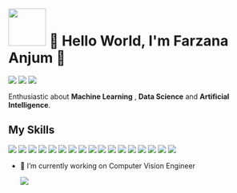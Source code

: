 
   <h1><img src="https://github.com/suhasmaddali/GIF-files/blob/main/machine%20learning%20gif%20file.gif" width="75" />  👋 Hello World, I'm Farzana Anjum 👋</h1>

   [![](https://img.shields.io/badge/LinkedIn-0077B5?style=for-the-badge&logo=linkedin&logoColor=white)](https://www.linkedin.com/in/farzana-anjum-330613140/) [![](https://img.shields.io/badge/Kaggle-20BEFF?style=for-the-badge&logo=Kaggle&logoColor=white)](https://www.kaggle.com/farzana1) [![](https://img.shields.io/badge/Stack_Overflow-FE7A16?style=for-the-badge&logo=stack-overflow&logoColor=white)](https://stackoverflow.com/users/10503224/farzana-anjum)



Enthusiastic about __Machine Learning__ , __Data Science__ and __Artificial Intelligence__.


<h2> My Skills </h2>

[![](https://img.shields.io/badge/Python-FFD43B?style=for-the-badge&logo=python&logoColor=darkgreen)](https://www.python.org)  [![](https://img.shields.io/badge/TensorFlow-FF6F00?style=for-the-badge&logo=TensorFlow&logoColor=white)](https://www.tensorflow.org) [![](https://img.shields.io/badge/Keras-D00000?style=for-the-badge&logo=Keras&logoColor=white)](https://keras.io) [![](https://img.shields.io/badge/PyTorch-EE4C2C?style=for-the-badge&logo=PyTorch&logoColor=white)](https://pytorch.org)  [![](https://img.shields.io/badge/Numpy-777BB4?style=for-the-badge&logo=numpy&logoColor=white)](https://numpy.org) [![](https://img.shields.io/badge/Pandas-2C2D72?style=for-the-badge&logo=pandas&logoColor=white)](https://pandas.pydata.org)  [![](https://img.shields.io/badge/Plotly-239120?style=for-the-badge&logo=plotly&logoColor=white)](https://plotly.com) [![](https://img.shields.io/badge/scikit_learn-F7931E?style=for-the-badge&logo=scikit-learn&logoColor=white)](https://scikit-learn.org/stable/) [![](https://img.shields.io/badge/SciPy-654FF0?style=for-the-badge&logo=SciPy&logoColor=white)](https://www.scipy.org) [![](https://img.shields.io/badge/conda-342B029.svg?&style=for-the-badge&logo=anaconda&logoColor=white)](https://www.anaconda.com) [![](https://img.shields.io/badge/Jupyter-F37626.svg?&style=for-the-badge&logo=Jupyter&logoColor=white)](https://jupyter.org/) [![](https://img.shields.io/badge/redis-CC0000.svg?&style=for-the-badge&logo=redis&logoColor=white)](https://redis.io/) [![](https://img.shields.io/badge/Colab-F9AB00?style=for-the-badge&logo=googlecolab&color=525252)](https://colab.research.google.com/) [![](https://img.shields.io/badge/PyCharm-000000.svg?&style=for-the-badge&logo=PyCharm&logoColor=white)](https://www.jetbrains.com/pycharm/) [![](https://img.shields.io/badge/Spyder%20Ide-FF0000?style=for-the-badge&logo=spyder%20ide&logoColor=white)](https://www.spyder-ide.org/) [![](https://img.shields.io/badge/Linux-FCC624?style=for-the-badge&logo=linux&logoColor=black)](https://www.linux.org/) [![](https://img.shields.io/badge/NVIDIA-GTX1650-76B900?style=for-the-badge&logo=nvidia&logoColor=white)](https://www.nvidia.com/en-in/)

- 🔭 I’m currently working on Computer Vision Engineer
   
   
     <img src = "![CV](https://user-images.githubusercontent.com/30755050/166114924-9539fe67-7020-43a2-acbb-9a0a9020a1cc.gif)"/>       
